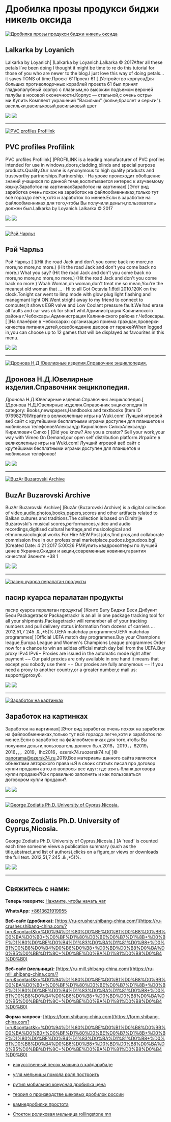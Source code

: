 # Дробилка прозы продукси биджи никель оксида

<a href="https://swt.shibang-china.com/?l=ru&img&k=%D0%94%D1%80%D0%BE%D0%B1%D0%B8%D0%BB%D0%BA%D0%B0+%D0%BF%D1%80%D0%BE%D0%B7%D1%8B+%D0%BF%D1%80%D0%BE%D0%B4%D1%83%D0%BA%D1%81%D0%B8+%D0%B1%D0%B8%D0%B4%D0%B6%D0%B8+%D0%BD%D0%B8%D0%BA%D0%B5%D0%BB%D1%8C+%D0%BE%D0%BA%D1%81%D0%B8%D0%B4%D0%B0" target="_blank">![Дробилка прозы продукси биджи никель оксида](http://static.shibang-china.com/all-800x300/1329.jpg)</a>

## Lalkarka by Loyanich
Lalkarka by Loyanich[ ]Lalkarka by Loyanich.Lalkarka &#169; 2017After all these petals I’ve been doing I thought it might be time to re do this tutorial for those of you who are newer to the blog.I just love this way of doing petals…it saves TONS of time.Проект 61Проект 61 [ ]Устройство корпусаДля больших противолодочных кораб&#173;лей проекта 61 был принят гладкопалубный корпус с плавным,но высоким подъ&#173;емом верхней палубы в носовой оконеч&#173;ности.Корпус — стальной,с очень остры&#173;ми.Купить Комплект украшений &quot;Васильки&quot; (колье,браслет и серьги&quot;). васильки,васильковый,васильковый цвет


<a href="https://whatsapp.shibangsoft.com/WhatsApp.php" target="_blank" title="WhatsApp">![](http://static.shibang-china.com/icon/whatsapp.png)</a> <a href="https://swt.shibang-china.com/?l=ru&icon&k=%D0%94%D1%80%D0%BE%D0%B1%D0%B8%D0%BB%D0%BA%D0%B0+%D0%BF%D1%80%D0%BE%D0%B7%D1%8B+%D0%BF%D1%80%D0%BE%D0%B4%D1%83%D0%BA%D1%81%D0%B8+%D0%B1%D0%B8%D0%B4%D0%B6%D0%B8+%D0%BD%D0%B8%D0%BA%D0%B5%D0%BB%D1%8C+%D0%BE%D0%BA%D1%81%D0%B8%D0%B4%D0%B0" target="_blank">![](http://static.shibang-china.com/icon/chat-ru.png)</a>

---

<a href="https://swt.shibang-china.com/?l=ru&img&k=%D0%94%D1%80%D0%BE%D0%B1%D0%B8%D0%BB%D0%BA%D0%B0+%D0%BF%D1%80%D0%BE%D0%B7%D1%8B+%D0%BF%D1%80%D0%BE%D0%B4%D1%83%D0%BA%D1%81%D0%B8+%D0%B1%D0%B8%D0%B4%D0%B6%D0%B8+%D0%BD%D0%B8%D0%BA%D0%B5%D0%BB%D1%8C+%D0%BE%D0%BA%D1%81%D0%B8%D0%B4%D0%B0" target="_blank">![PVC profiles Profilink](http://static.shibang-china.com/all-800x300/1073.jpg)</a>

## PVC profiles Profilink
PVC profiles Profilink[ ]PROFILINK is a leading manufacturer of PVC profiles intended for use in windows,doors,cladding,blinds and special purpose products.Quality.Our name is synonymous to high quality products and trustworthy partnerships.Partnership.&nbsp;&#0183;&#32;На уроке происходит обобщение знаний учащихся по данной теме,воспитывается интерес к изучаемому языку.Заработок на картинкахЗаработок на картинках[ ]Этот вид заработка очень похож на заработок на файлообменниках,только тут всё гораздо легче,хотя и заработок по менее.Если в заработке на файлообменниках для того,чтобы Вы получили деньги,пользователь должен был.Lalkarka by Loyanich.Lalkarka &#169; 2017


<a href="https://whatsapp.shibangsoft.com/WhatsApp.php" target="_blank" title="WhatsApp">![](http://static.shibang-china.com/icon/whatsapp.png)</a> <a href="https://swt.shibang-china.com/?l=ru&icon&k=%D0%94%D1%80%D0%BE%D0%B1%D0%B8%D0%BB%D0%BA%D0%B0+%D0%BF%D1%80%D0%BE%D0%B7%D1%8B+%D0%BF%D1%80%D0%BE%D0%B4%D1%83%D0%BA%D1%81%D0%B8+%D0%B1%D0%B8%D0%B4%D0%B6%D0%B8+%D0%BD%D0%B8%D0%BA%D0%B5%D0%BB%D1%8C+%D0%BE%D0%BA%D1%81%D0%B8%D0%B4%D0%B0" target="_blank">![](http://static.shibang-china.com/icon/chat-ru.png)</a>

---

<a href="https://swt.shibang-china.com/?l=ru&img&k=%D0%94%D1%80%D0%BE%D0%B1%D0%B8%D0%BB%D0%BA%D0%B0+%D0%BF%D1%80%D0%BE%D0%B7%D1%8B+%D0%BF%D1%80%D0%BE%D0%B4%D1%83%D0%BA%D1%81%D0%B8+%D0%B1%D0%B8%D0%B4%D0%B6%D0%B8+%D0%BD%D0%B8%D0%BA%D0%B5%D0%BB%D1%8C+%D0%BE%D0%BA%D1%81%D0%B8%D0%B4%D0%B0" target="_blank">![Рэй Чарльз](http://static.shibang-china.com/all-800x300/1309.jpg)</a>

## Рэй Чарльз
Рэй Чарльз [ ](Hit the road Jack and don't you come back no more,no more,no more,no more.) (Hit the road Jack and don't you come back no more.) What you say? (Hit the road Jack and don't you come back no more,no more,no more,no more.) (Hit the road Jack and don't you come back no more.) Woah Woman,oh woman,don't treat me so mean,You're the meanest old woman that …&nbsp;&#0183;&#32;Hi to all Got Octavia 1.6tdi 2010.120K on the clock.Tonight car went to limp mode with glow plug light flashing and managmant light ON.Went stright away to my friend to connect to computer,it shows EGR valve and Low Coolant pressure fault.We had erase all faults and car was ok for short whil.Администрация Калининского района г.Чебоксары.Администрация Калининского района г.Чебоксары.[ ]На планёрке в Чебоксарах: организация приема граждан,проверки качества питания детей,освобождение дворов от гаражейWhen logged in,you can choose up to 12 games that will be displayed as favourites in this menu.


<a href="https://whatsapp.shibangsoft.com/WhatsApp.php" target="_blank" title="WhatsApp">![](http://static.shibang-china.com/icon/whatsapp.png)</a> <a href="https://swt.shibang-china.com/?l=ru&icon&k=%D0%94%D1%80%D0%BE%D0%B1%D0%B8%D0%BB%D0%BA%D0%B0+%D0%BF%D1%80%D0%BE%D0%B7%D1%8B+%D0%BF%D1%80%D0%BE%D0%B4%D1%83%D0%BA%D1%81%D0%B8+%D0%B1%D0%B8%D0%B4%D0%B6%D0%B8+%D0%BD%D0%B8%D0%BA%D0%B5%D0%BB%D1%8C+%D0%BE%D0%BA%D1%81%D0%B8%D0%B4%D0%B0" target="_blank">![](http://static.shibang-china.com/icon/chat-ru.png)</a>

---

<a href="https://swt.shibang-china.com/?l=ru&img&k=%D0%94%D1%80%D0%BE%D0%B1%D0%B8%D0%BB%D0%BA%D0%B0+%D0%BF%D1%80%D0%BE%D0%B7%D1%8B+%D0%BF%D1%80%D0%BE%D0%B4%D1%83%D0%BA%D1%81%D0%B8+%D0%B1%D0%B8%D0%B4%D0%B6%D0%B8+%D0%BD%D0%B8%D0%BA%D0%B5%D0%BB%D1%8C+%D0%BE%D0%BA%D1%81%D0%B8%D0%B4%D0%B0" target="_blank">![Дронова Н.Д.Ювелирные изделия.Справочник энциклопедия.](http://static.shibang-china.com/all-800x300/465.jpg)</a>

## Дронова Н.Д.Ювелирные изделия.Справочник энциклопедия.
Дронова Н.Д.Ювелирные изделия.Справочник энциклопедия.[ ]Дронова Н.Д.Ювелирные изделия.Справочник энциклопедия in category: Books,newspapers,Handbooks and textbooks (Item ID 97698279)Играйте в великолепные игры на Wuki.com! Лучший игровой веб сайт с крутейшими бесплатными играми доступен для планшетов и мобильных телефонов!Александр Кириллович СипкоАлександр Кириллович Сипко [ ]Did you know? Are you a creator? Sell your work,your way with Vimeo On Demand,our open self distribution platform.Играйте в великолепные игры на Wuki.com! Лучший игровой веб сайт с крутейшими бесплатными играми доступен для планшетов и мобильных телефонов!


<a href="https://whatsapp.shibangsoft.com/WhatsApp.php" target="_blank" title="WhatsApp">![](http://static.shibang-china.com/icon/whatsapp.png)</a> <a href="https://swt.shibang-china.com/?l=ru&icon&k=%D0%94%D1%80%D0%BE%D0%B1%D0%B8%D0%BB%D0%BA%D0%B0+%D0%BF%D1%80%D0%BE%D0%B7%D1%8B+%D0%BF%D1%80%D0%BE%D0%B4%D1%83%D0%BA%D1%81%D0%B8+%D0%B1%D0%B8%D0%B4%D0%B6%D0%B8+%D0%BD%D0%B8%D0%BA%D0%B5%D0%BB%D1%8C+%D0%BE%D0%BA%D1%81%D0%B8%D0%B4%D0%B0" target="_blank">![](http://static.shibang-china.com/icon/chat-ru.png)</a>

---

<a href="https://swt.shibang-china.com/?l=ru&img&k=%D0%94%D1%80%D0%BE%D0%B1%D0%B8%D0%BB%D0%BA%D0%B0+%D0%BF%D1%80%D0%BE%D0%B7%D1%8B+%D0%BF%D1%80%D0%BE%D0%B4%D1%83%D0%BA%D1%81%D0%B8+%D0%B1%D0%B8%D0%B4%D0%B6%D0%B8+%D0%BD%D0%B8%D0%BA%D0%B5%D0%BB%D1%8C+%D0%BE%D0%BA%D1%81%D0%B8%D0%B4%D0%B0" target="_blank">![BuzAr Buzarovski Archive](http://static.shibang-china.com/all-800x300/560.jpg)</a>

## BuzAr Buzarovski Archive
BuzAr Buzarovski Archive[ ]BuzAr (Buzarovski Archive) is a digital collection of video,audio,photos,books,papers,scores and other artifacts related to Balkan cultures and traditions.The collection is based on Dimitrije Buzarovski's musical scores,performances,video and audio recordings,digitised cultural heritage,and musicological and ethnomusicological works.For Hire NEW.Post jobs,find pros,and collaborate commission free in our professional marketplace.pudoos.bgpudoos.bg[ ]Created Date: 4 21 2017 5:00:26 PMКупить квадрокоптеры по лучшей цене в Украине.Скидки и акции,современные новинки,гарантия качества! Звоните +38 1


<a href="https://whatsapp.shibangsoft.com/WhatsApp.php" target="_blank" title="WhatsApp">![](http://static.shibang-china.com/icon/whatsapp.png)</a> <a href="https://swt.shibang-china.com/?l=ru&icon&k=%D0%94%D1%80%D0%BE%D0%B1%D0%B8%D0%BB%D0%BA%D0%B0+%D0%BF%D1%80%D0%BE%D0%B7%D1%8B+%D0%BF%D1%80%D0%BE%D0%B4%D1%83%D0%BA%D1%81%D0%B8+%D0%B1%D0%B8%D0%B4%D0%B6%D0%B8+%D0%BD%D0%B8%D0%BA%D0%B5%D0%BB%D1%8C+%D0%BE%D0%BA%D1%81%D0%B8%D0%B4%D0%B0" target="_blank">![](http://static.shibang-china.com/icon/chat-ru.png)</a>

---

<a href="https://swt.shibang-china.com/?l=ru&img&k=%D0%94%D1%80%D0%BE%D0%B1%D0%B8%D0%BB%D0%BA%D0%B0+%D0%BF%D1%80%D0%BE%D0%B7%D1%8B+%D0%BF%D1%80%D0%BE%D0%B4%D1%83%D0%BA%D1%81%D0%B8+%D0%B1%D0%B8%D0%B4%D0%B6%D0%B8+%D0%BD%D0%B8%D0%BA%D0%B5%D0%BB%D1%8C+%D0%BE%D0%BA%D1%81%D0%B8%D0%B4%D0%B0" target="_blank">![пасир куарса пералатан продукты](http://static.shibang-china.com/all-800x300/981.jpg)</a>

## пасир куарса пералатан продукты
пасир куарса пералатан продукты[ ]Конто Бату Биджи Беси Дибукит Беси Packagetrackr Packagetrackr is an all in one package tracking tool for all your shipments.Packagetrackr will remember all of your tracking numbers and pull delivery status information from dozens of carriers … 2012,51,7 245 .&amp; ,*5(%.UEFA matchday programmesUEFA matchday programmes[ ]Official UEFA match day programmes.Buy your Champions league,Europa League and Women's Champions League programmes.Order now for a chance to win an adidas official match day ball from the UEFA.Buy proxy IPv4 IPv6− Proxies are issued in the automatic mode right after payment −− Our paid proxies are only available in one hand it means that except you nobody use them −− Our proxies are fully anonymous −− If you need a proxy to another country,or a greater number,e mail us: support@proxy6.


<a href="https://whatsapp.shibangsoft.com/WhatsApp.php" target="_blank" title="WhatsApp">![](http://static.shibang-china.com/icon/whatsapp.png)</a> <a href="https://swt.shibang-china.com/?l=ru&icon&k=%D0%94%D1%80%D0%BE%D0%B1%D0%B8%D0%BB%D0%BA%D0%B0+%D0%BF%D1%80%D0%BE%D0%B7%D1%8B+%D0%BF%D1%80%D0%BE%D0%B4%D1%83%D0%BA%D1%81%D0%B8+%D0%B1%D0%B8%D0%B4%D0%B6%D0%B8+%D0%BD%D0%B8%D0%BA%D0%B5%D0%BB%D1%8C+%D0%BE%D0%BA%D1%81%D0%B8%D0%B4%D0%B0" target="_blank">![](http://static.shibang-china.com/icon/chat-ru.png)</a>

---

<a href="https://swt.shibang-china.com/?l=ru&img&k=%D0%94%D1%80%D0%BE%D0%B1%D0%B8%D0%BB%D0%BA%D0%B0+%D0%BF%D1%80%D0%BE%D0%B7%D1%8B+%D0%BF%D1%80%D0%BE%D0%B4%D1%83%D0%BA%D1%81%D0%B8+%D0%B1%D0%B8%D0%B4%D0%B6%D0%B8+%D0%BD%D0%B8%D0%BA%D0%B5%D0%BB%D1%8C+%D0%BE%D0%BA%D1%81%D0%B8%D0%B4%D0%B0" target="_blank">![Заработок на картинках](http://static.shibang-china.com/all-800x300/1370.jpg)</a>

## Заработок на картинках
Заработок на картинках[ ]Этот вид заработка очень похож на заработок на файлообменниках,только тут всё гораздо легче,хотя и заработок по менее.Если в заработке на файлообменниках для того,чтобы Вы получили деньги,пользователь должен был.2018，2019，，62019，2016，，，2019，lhc2016，ozersk74.ruozersk74.ru[ ]&#169; panorama@ozersk74.ru,2019,Все материалы данного сайта являются объектами авторского права и.Я в своих статьях писал про договор купли продажи авто,но вопросы все идут: где взять бланк договора купли продажи?Как правильно заполнять и как пользоваться договором купли продажи?.


<a href="https://whatsapp.shibangsoft.com/WhatsApp.php" target="_blank" title="WhatsApp">![](http://static.shibang-china.com/icon/whatsapp.png)</a> <a href="https://swt.shibang-china.com/?l=ru&icon&k=%D0%94%D1%80%D0%BE%D0%B1%D0%B8%D0%BB%D0%BA%D0%B0+%D0%BF%D1%80%D0%BE%D0%B7%D1%8B+%D0%BF%D1%80%D0%BE%D0%B4%D1%83%D0%BA%D1%81%D0%B8+%D0%B1%D0%B8%D0%B4%D0%B6%D0%B8+%D0%BD%D0%B8%D0%BA%D0%B5%D0%BB%D1%8C+%D0%BE%D0%BA%D1%81%D0%B8%D0%B4%D0%B0" target="_blank">![](http://static.shibang-china.com/icon/chat-ru.png)</a>

---

<a href="https://swt.shibang-china.com/?l=ru&img&k=%D0%94%D1%80%D0%BE%D0%B1%D0%B8%D0%BB%D0%BA%D0%B0+%D0%BF%D1%80%D0%BE%D0%B7%D1%8B+%D0%BF%D1%80%D0%BE%D0%B4%D1%83%D0%BA%D1%81%D0%B8+%D0%B1%D0%B8%D0%B4%D0%B6%D0%B8+%D0%BD%D0%B8%D0%BA%D0%B5%D0%BB%D1%8C+%D0%BE%D0%BA%D1%81%D0%B8%D0%B4%D0%B0" target="_blank">![George Zodiatis Ph.D. University of Cyprus,Nicosia.](http://static.shibang-china.com/all-800x300/352.jpg)</a>

## George Zodiatis Ph.D. University of Cyprus,Nicosia.
George Zodiatis Ph.D. University of Cyprus,Nicosia.[ ]A 'read' is counted each time someone views a publication summary (such as the title,abstract,and list of authors),clicks on a figure,or views or downloads the full text. 2012,51,7 245 .&amp; ,*5(%.

<a href="https://whatsapp.shibangsoft.com/WhatsApp.php" target="_blank" title="WhatsApp">![](http://static.shibang-china.com/icon/whatsapp.png)</a> <a href="https://swt.shibang-china.com/?l=ru&icon&k=%D0%94%D1%80%D0%BE%D0%B1%D0%B8%D0%BB%D0%BA%D0%B0+%D0%BF%D1%80%D0%BE%D0%B7%D1%8B+%D0%BF%D1%80%D0%BE%D0%B4%D1%83%D0%BA%D1%81%D0%B8+%D0%B1%D0%B8%D0%B4%D0%B6%D0%B8+%D0%BD%D0%B8%D0%BA%D0%B5%D0%BB%D1%8C+%D0%BE%D0%BA%D1%81%D0%B8%D0%B4%D0%B0" target="_blank">![](http://static.shibang-china.com/icon/chat-ru.png)</a>

---
## Свяжитесь с нами:

**Теперь говорите:** [Нажмите, чтобы начать чат](https://swt.shibang-china.com?l=ru&contact&k=%D0%94%D1%80%D0%BE%D0%B1%D0%B8%D0%BB%D0%BA%D0%B0+%D0%BF%D1%80%D0%BE%D0%B7%D1%8B+%D0%BF%D1%80%D0%BE%D0%B4%D1%83%D0%BA%D1%81%D0%B8+%D0%B1%D0%B8%D0%B4%D0%B6%D0%B8+%D0%BD%D0%B8%D0%BA%D0%B5%D0%BB%D1%8C+%D0%BE%D0%BA%D1%81%D0%B8%D0%B4%D0%B0)

**WhatsApp:**  [+8613621919955](https://whatsapp.shibangsoft.com/WhatsApp.php)

**Веб-сайт (дробилка):** [https://ru-crusher.shibang-china.com/](https://ru-crusher.shibang-china.com/?l=ru&contact&k=%D0%94%D1%80%D0%BE%D0%B1%D0%B8%D0%BB%D0%BA%D0%B0+%D0%BF%D1%80%D0%BE%D0%B7%D1%8B+%D0%BF%D1%80%D0%BE%D0%B4%D1%83%D0%BA%D1%81%D0%B8+%D0%B1%D0%B8%D0%B4%D0%B6%D0%B8+%D0%BD%D0%B8%D0%BA%D0%B5%D0%BB%D1%8C+%D0%BE%D0%BA%D1%81%D0%B8%D0%B4%D0%B0)

**Веб-сайт (мельница):** [https://ru-mill.shibang-china.com/](https://ru-mill.shibang-china.com/?l=ru&contact&k=%D0%94%D1%80%D0%BE%D0%B1%D0%B8%D0%BB%D0%BA%D0%B0+%D0%BF%D1%80%D0%BE%D0%B7%D1%8B+%D0%BF%D1%80%D0%BE%D0%B4%D1%83%D0%BA%D1%81%D0%B8+%D0%B1%D0%B8%D0%B4%D0%B6%D0%B8+%D0%BD%D0%B8%D0%BA%D0%B5%D0%BB%D1%8C+%D0%BE%D0%BA%D1%81%D0%B8%D0%B4%D0%B0)

**Форма запроса:** [https://form.shibang-china.com](https://form.shibang-china.com?l=ru&contact&k=%D0%94%D1%80%D0%BE%D0%B1%D0%B8%D0%BB%D0%BA%D0%B0+%D0%BF%D1%80%D0%BE%D0%B7%D1%8B+%D0%BF%D1%80%D0%BE%D0%B4%D1%83%D0%BA%D1%81%D0%B8+%D0%B1%D0%B8%D0%B4%D0%B6%D0%B8+%D0%BD%D0%B8%D0%BA%D0%B5%D0%BB%D1%8C+%D0%BE%D0%BA%D1%81%D0%B8%D0%B4%D0%B0)

* [искусственный песок машина в хайдарабаде](../108/%D0%B8%D1%81%D0%BA%D1%83%D1%81%D1%81%D1%82%D0%B2%D0%B5%D0%BD%D0%BD%D1%8B%D0%B9%20%D0%BF%D0%B5%D1%81%D0%BE%D0%BA%20%D0%BC%D0%B0%D1%88%D0%B8%D0%BD%D0%B0%20%D0%B2%20%D1%85%D0%B0%D0%B9%D0%B4%D0%B0%D1%80%D0%B0%D0%B1%D0%B0%D0%B4%D0%B5.md)

* [угля мельницы помола ролл построить](../114/%D1%83%D0%B3%D0%BB%D1%8F%20%D0%BC%D0%B5%D0%BB%D1%8C%D0%BD%D0%B8%D1%86%D1%8B%20%D0%BF%D0%BE%D0%BC%D0%BE%D0%BB%D0%B0%20%D1%80%D0%BE%D0%BB%D0%BB%20%D0%BF%D0%BE%D1%81%D1%82%D1%80%D0%BE%D0%B8%D1%82%D1%8C.md)

* [рутил мобильная конусная дробилка цена](../117/%D1%80%D1%83%D1%82%D0%B8%D0%BB%20%D0%BC%D0%BE%D0%B1%D0%B8%D0%BB%D1%8C%D0%BD%D0%B0%D1%8F%20%D0%BA%D0%BE%D0%BD%D1%83%D1%81%D0%BD%D0%B0%D1%8F%20%D0%B4%D1%80%D0%BE%D0%B1%D0%B8%D0%BB%D0%BA%D0%B0%20%D1%86%D0%B5%D0%BD%D0%B0.md)

* [теория о производстве щековых дробилок россии](../118/%D1%82%D0%B5%D0%BE%D1%80%D0%B8%D1%8F%20%D0%BE%20%D0%BF%D1%80%D0%BE%D0%B8%D0%B7%D0%B2%D0%BE%D0%B4%D1%81%D1%82%D0%B2%D0%B5%20%D1%89%D0%B5%D0%BA%D0%BE%D0%B2%D1%8B%D1%85%20%D0%B4%D1%80%D0%BE%D0%B1%D0%B8%D0%BB%D0%BE%D0%BA%20%D1%80%D0%BE%D1%81%D1%81%D0%B8%D0%B8.md)

* [камнедробилки простота](../112/%D0%BA%D0%B0%D0%BC%D0%BD%D0%B5%D0%B4%D1%80%D0%BE%D0%B1%D0%B8%D0%BB%D0%BA%D0%B8%20%D0%BF%D1%80%D0%BE%D1%81%D1%82%D0%BE%D1%82%D0%B0.md)

* [Стоктон роликовая мельница rollingstone mn](../115/%D0%A1%D1%82%D0%BE%D0%BA%D1%82%D0%BE%D0%BD%20%D1%80%D0%BE%D0%BB%D0%B8%D0%BA%D0%BE%D0%B2%D0%B0%D1%8F%20%D0%BC%D0%B5%D0%BB%D1%8C%D0%BD%D0%B8%D1%86%D0%B0%20rollingstone%20mn.md)